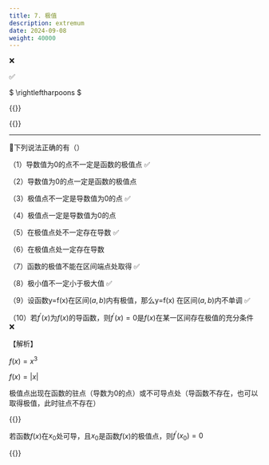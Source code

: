 ```yaml
---
title: 7. 极值
description: extremum
date: 2024-09-08
weight: 40000
---
```


<style>
th, td {
  border: 1px solid rgb(190, 190, 190);
}
</style>

&#10060;

&#9989;

$ \rightleftharpoons $


{{<note >}}



{{</note>}}


---

&#128311;下列说法正确的有（）

（1）导数值为$0$的点不一定是函数的极值点 &#9989;

（2）导数值为$0$的点一定是函数的极值点

（3）极值点不一定是导数值为$0$的点 &#9989;

（4）极值点一定是导数值为$0$的点

（5）在极值点处不一定存在导数 &#9989;

（6）在极值点处一定存在导数

（7）函数的极值不能在区间端点处取得 &#9989;

（8）极小值不一定小于极大值 &#9989;

（9）设函数y=f(x)在区间$(a,b)$内有极值，那么y=f(x) 在区间$(a,b)$内不单调 &#9989;

（10）若$f^{'}(x)$为$f(x)$的导函数，则$f^{'}(x) = 0$是$f(x)$在某一区间存在极值的充分条件 &#10060;

【解析】

$f(x) = x^3$


$f(x) = |x|$



极值点出现在函数的驻点（导数为$0$的点）或不可导点处（导函数不存在，也可以取得极值，此时驻点不存在）



{{<alert title="提示" color="success">}}


若函数$f(x)$在$x_0$处可导，且$x_0$是函数$f(x)$的极值点，则$f^{'}(x_0) = 0$


{{</alert>}}




